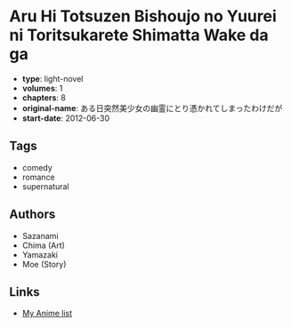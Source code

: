 # Aru Hi Totsuzen Bishoujo no Yuurei ni Toritsukarete Shimatta Wake da ga

-   **type**: light-novel
-   **volumes**: 1
-   **chapters**: 8
-   **original-name**: ある日突然美少女の幽霊にとり憑かれてしまったわけだが
-   **start-date**: 2012-06-30

## Tags

-   comedy
-   romance
-   supernatural

## Authors

-   Sazanami
-   Chima (Art)
-   Yamazaki
-   Moe (Story)

## Links

-   [My Anime list](https://myanimelist.net/manga/92451/Aru_Hi_Totsuzen_Bishoujo_no_Yuurei_ni_Toritsukarete_Shimatta_Wake_da_ga)
